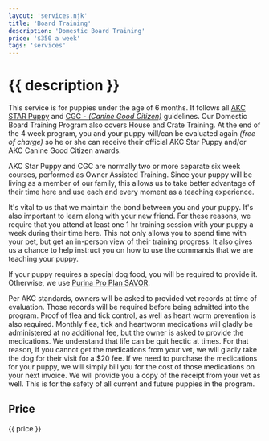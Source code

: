 ```yaml
---
layout: 'services.njk'
title: 'Board Training'
description: 'Domestic Board Training'
price: '$350 a week'
tags: 'services'
---
```


# {{ description }}

This service is for puppies under the age of 6 months. It follows all [AKC STAR Puppy](https://www.akc.org/products-services/training-programs/canine-good-citizen/akc-star-puppy/) and [CGC - _(Canine Good Citizen)_](https://www.akc.org/products-services/training-programs/canine-good-citizen/take-the-test/) guidelines. Our Domestic Board Training Program also covers House and Crate Training. At the end of the 4 week program, you and your puppy will/can be evaluated again _(free of charge)_ so he or she can receive their official AKC Star Puppy and/or AKC Canine Good Citizen awards.

AKC Star Puppy and CGC are normally two or more separate six week courses, performed as Owner Assisted Training. Since your puppy will be living as a member of our family, this allows us to take better advantage of their time here and use each and every moment as a teaching experience.

It's vital to us that we maintain the bond between you and your puppy. It's also important to learn along with your new friend. For these reasons, we require that you attend at least one 1 hr training session with your puppy a week during their time here. This not only allows you to spend time with your pet, but get an in-person view of their training progress. It also gives us a chance to help instruct you on how to use the commands that we are teaching your puppy.

If your puppy requires a special dog food, you will be required to provide it. Otherwise, we use [Purina Pro Plan SAVOR](https://www.purina.com/pro-plan/dogs/dry-dog-food/savor-puppy-shredded-blend-chicken-rice-probiotics).

Per AKC standards, owners will be asked to provided vet records at time of evaluation. Those records will be required before being admitted into the program. Proof of flea and tick control, as well as heart worm prevention is also required. Monthly flea, tick and heartworm medications will gladly be administered at no additional fee, but the owner is asked to provide the medications. We understand that life can be quit hectic at times. For that reason, if you cannot get the medications from your vet, we will gladly take the dog for their visit for a \$20 fee. If we need to purchase the medications for your puppy, we will simply bill you for the cost of those medications on your next invoice. We will provide you a copy of the receipt from your vet as well. This is for the safety of all current and future puppies in the program.

## Price

{{ price }}
